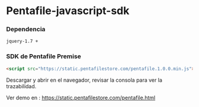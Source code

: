 # Pentafile-javascript-sdk

### Dependencia 
```html
jquery-1.7 +
```

### SDK de Pentafile Premise
```html
<script src="https://static.pentafilestore.com/pentafile.1.0.0.min.js"></script>
```

Descargar y abrir en el navegador, revisar la consola para ver la trazabilidad.

Ver demo en : https://static.pentafilestore.com/pentafile.html
